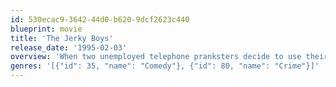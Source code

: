 ```yaml
---
id: 530ecac9-3642-44d0-b620-9dcf2623c440
blueprint: movie
title: 'The Jerky Boys'
release_date: '1995-02-03'
overview: 'When two unemployed telephone pranksters decide to use their vocal "talents" to impersonate a Chicago mob boss and curry favor with organized crime in New York, the trouble begins. It isn''t long before Johnny and Kamal (the "Jerky Boys" of crank call fame) are wanted by the local mafia, the police, and their neighbor.'
genres: '[{"id": 35, "name": "Comedy"}, {"id": 80, "name": "Crime"}]'
---
```

